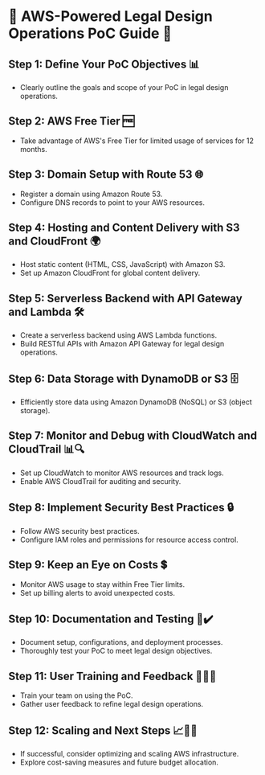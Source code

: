# 🚀 AWS-Powered Legal Design Operations PoC Guide 📜

## Step 1: Define Your PoC Objectives 📊
- Clearly outline the goals and scope of your PoC in legal design operations.

## Step 2: AWS Free Tier 🆓
- Take advantage of AWS's Free Tier for limited usage of services for 12 months.

## Step 3: Domain Setup with Route 53 🌐
- Register a domain using Amazon Route 53.
- Configure DNS records to point to your AWS resources.

## Step 4: Hosting and Content Delivery with S3 and CloudFront 🌍
- Host static content (HTML, CSS, JavaScript) with Amazon S3.
- Set up Amazon CloudFront for global content delivery.

## Step 5: Serverless Backend with API Gateway and Lambda 🛠️
- Create a serverless backend using AWS Lambda functions.
- Build RESTful APIs with Amazon API Gateway for legal design operations.

## Step 6: Data Storage with DynamoDB or S3 🗄️
- Efficiently store data using Amazon DynamoDB (NoSQL) or S3 (object storage).

## Step 7: Monitor and Debug with CloudWatch and CloudTrail 📊🔍
- Set up CloudWatch to monitor AWS resources and track logs.
- Enable AWS CloudTrail for auditing and security.

## Step 8: Implement Security Best Practices 🔒
- Follow AWS security best practices.
- Configure IAM roles and permissions for resource access control.

## Step 9: Keep an Eye on Costs 💲
- Monitor AWS usage to stay within Free Tier limits.
- Set up billing alerts to avoid unexpected costs.

## Step 10: Documentation and Testing 📝✔️
- Document setup, configurations, and deployment processes.
- Thoroughly test your PoC to meet legal design objectives.

## Step 11: User Training and Feedback 🙋‍♂️📣
- Train your team on using the PoC.
- Gather user feedback to refine legal design operations.

## Step 12: Scaling and Next Steps 📈🚶‍♀️
- If successful, consider optimizing and scaling AWS infrastructure.
- Explore cost-saving measures and future budget allocation.
